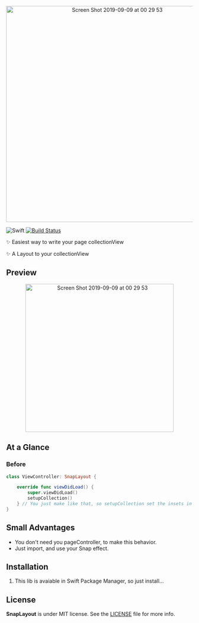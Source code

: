 <p align="center">
    <img width="584" alt="Screen Shot 2019-09-09 at 00 29 53" src="https://user-images.githubusercontent.com/32227073/64501744-065b8080-d299-11e9-9d42-c7cd00d214f6.png">
</p>

![Swift](https://img.shields.io/badge/Swift-5.0-orange.svg)
[![Build Status](https://travis-ci.org/ViniciusDeep/CBuilder.svg?branch=master)](https://travis-ci.org/ViniciusDeep/CBuilder)




✨ Easiest way to write your page collectionView

✨ A Layout to your collectionView

## Preview


<p align="center">
    <img height="400" alt="Screen Shot 2019-09-09 at 00 29 53" src="https://user-images.githubusercontent.com/32227073/64501779-3acf3c80-d299-11e9-89aa-301293bb0982.gif">
</p>

## At a Glance

### Before

```swift
class ViewController: SnapLayout {

    override func viewDidLoad() {
        super.viewDidLoad()
        setupCollection()
    } // You just make like that, so setupCollection set the insets in your collectionView
}
```


## Small Advantages

- You don't need you pageController, to make this behavior.
- Just import, and use your Snap effect.



## Installation
1. This lib is avaiable in Swift Package Manager, so just install...
 

## License

**SnapLayout** is under MIT license. See the [LICENSE](LICENSE) file for more info.
